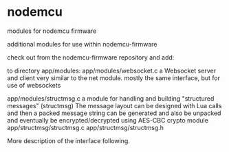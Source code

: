 # nodemcu
modules for nodemcu firmware

additional modules for use within nodemcu-firmware

check out from the nodemcu-firmware repository and add:

to directory app/modules:
app/modules/websocket.c  a Websocket server and client very similar to the net module.
                          mostly the same interface, but for use of websockets

app/modules/structmsg.c    a module for handling and building "structured messages" (structmsg)
                           The message layout can be designed with Lua calls and then a packed message string
                           can be generated and also be unpacked 
                           and eventually be encrypted/decrypted using AES-CBC crypto module
app/structmsg/structmsg.c
app/structmsg/structmsg.h

More description of the interface following.
